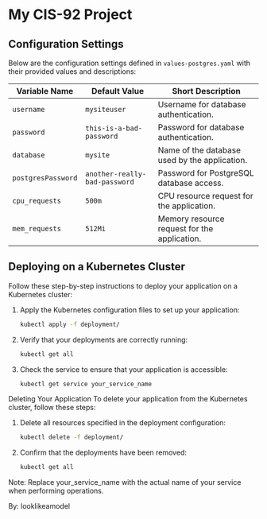 # My CIS-92 Project 

## Configuration Settings

Below are the configuration settings defined in `values-postgres.yaml` with their provided values and descriptions:

| Variable Name      | Default Value                  | Short Description                            |
|--------------------|--------------------------------|----------------------------------------------|
| `username`         | `mysiteuser`                   | Username for database authentication.        |
| `password`         | `this-is-a-bad-password`       | Password for database authentication.        |
| `database`         | `mysite`                       | Name of the database used by the application.|
| `postgresPassword` | `another-really-bad-password`  | Password for PostgreSQL database access.     |
| `cpu_requests`     | `500m`                         | CPU resource request for the application.    |
| `mem_requests`     | `512Mi`                        | Memory resource request for the application. |

## Deploying on a Kubernetes Cluster

Follow these step-by-step instructions to deploy your application on a Kubernetes cluster:

1. Apply the Kubernetes configuration files to set up your application:
   ```bash
   kubectl apply -f deployment/
2.  Verify that your deployments are correctly running:
    ```bash
    kubectl get all
3. Check the service to ensure that your application is accessible:
    ```bash
    kubectl get service your_service_name 
Deleting Your Application
To delete your application from the Kubernetes cluster, follow these steps:

1. Delete all resources specified in the deployment configuration:
    ```bash
    kubectl delete -f deployment/
2. Confirm that the deployments have been removed:
    ```bash
    kubectl get all
Note: Replace your_service_name with the actual name of your service when performing operations.

By: looklikeamodel